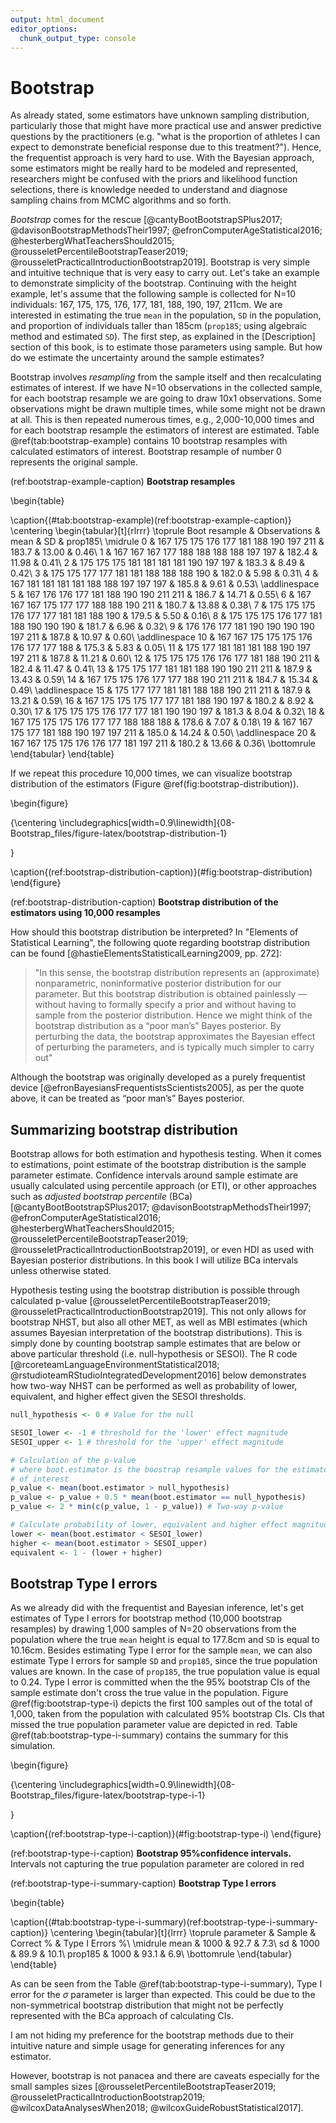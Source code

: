 ```yaml
---
output: html_document
editor_options: 
  chunk_output_type: console
---
```



# Bootstrap

As already stated, some estimators have unknown sampling distribution, particularly those that might have more practical use and answer predictive questions by the practitioners (e.g. "what is the proportion of athletes I can expect to demonstrate beneficial response due to this treatment?"). Hence, the frequentist approach is very hard to use. With the Bayesian approach, some estimators might be really hard to be modeled and represented, researchers might be confused with the priors and likelihood function selections, there is knowledge needed to understand and diagnose sampling chains from MCMC algorithms and so forth.  

*Bootstrap* comes for the rescue [@cantyBootBootstrapSPlus2017; @davisonBootstrapMethodsTheir1997; @efronComputerAgeStatistical2016; @hesterbergWhatTeachersShould2015; @rousseletPercentileBootstrapTeaser2019; @rousseletPracticalIntroductionBootstrap2019]. Bootstrap is very simple and intuitive technique that is very easy to carry out. Let's take an example to demonstrate simplicity of the bootstrap. Continuing with the height example, let's assume that the following sample is collected for N=10 individuals: 167, 175, 175, 176, 177, 181, 188, 190, 197, 211cm. We are interested in estimating the true `mean` in the population, `SD` in the population, and proportion of individuals taller than 185cm (`prop185`; using algebraic method and estimated `SD`). The first step, as explained in the [Description] section of this book, is to estimate those parameters using sample. But how do we estimate the uncertainty around the sample estimates? 

Bootstrap involves *resampling* from the sample itself and then recalculating estimates of interest. If we have N=10 observations in the collected sample, for each bootstrap resample we are going to draw 10x1 observations. Some observations might be drawn multiple times, while some might not be drawn at all. This is then repeated numerous times, e.g., 2,000-10,000 times and for each bootstrap resample the estimators of interest are estimated. Table \@ref(tab:bootstrap-example) contains 10 bootstrap resamples with calculated estimators of interest. Bootstrap resample of number 0 represents the original sample. 

(ref:bootstrap-example-caption) **Bootstrap resamples**

\begin{table}

\caption{(\#tab:bootstrap-example)(ref:bootstrap-example-caption)}
\centering
\begin{tabular}[t]{rlrrr}
\toprule
Boot resample & Observations & mean & SD & prop185\\
\midrule
0 & 167 175 175 176 177 181 188 190 197 211 & 183.7 & 13.00 & 0.46\\
1 & 167 167 167 177 188 188 188 188 197 197 & 182.4 & 11.98 & 0.41\\
2 & 175 175 175 181 181 181 181 190 197 197 & 183.3 & 8.49 & 0.42\\
3 & 175 175 177 177 181 181 188 188 188 190 & 182.0 & 5.98 & 0.31\\
4 & 167 181 181 181 181 188 188 197 197 197 & 185.8 & 9.61 & 0.53\\
\addlinespace
5 & 167 176 176 177 181 188 190 190 211 211 & 186.7 & 14.71 & 0.55\\
6 & 167 167 167 175 177 177 188 188 190 211 & 180.7 & 13.88 & 0.38\\
7 & 175 175 175 176 177 177 181 181 188 190 & 179.5 & 5.50 & 0.16\\
8 & 175 175 175 176 177 181 188 190 190 190 & 181.7 & 6.96 & 0.32\\
9 & 176 176 177 181 190 190 190 190 197 211 & 187.8 & 10.97 & 0.60\\
\addlinespace
10 & 167 167 175 175 175 176 176 177 177 188 & 175.3 & 5.83 & 0.05\\
11 & 175 177 181 181 181 188 190 197 197 211 & 187.8 & 11.21 & 0.60\\
12 & 175 175 175 176 176 177 181 188 190 211 & 182.4 & 11.47 & 0.41\\
13 & 175 175 177 181 181 188 190 190 211 211 & 187.9 & 13.43 & 0.59\\
14 & 167 175 175 176 177 177 188 190 211 211 & 184.7 & 15.34 & 0.49\\
\addlinespace
15 & 175 177 177 181 181 188 188 190 211 211 & 187.9 & 13.21 & 0.59\\
16 & 167 175 175 175 177 177 181 188 190 197 & 180.2 & 8.92 & 0.30\\
17 & 175 175 175 176 177 177 181 190 190 197 & 181.3 & 8.04 & 0.32\\
18 & 167 175 175 175 176 177 177 188 188 188 & 178.6 & 7.07 & 0.18\\
19 & 167 167 175 177 181 188 190 197 197 211 & 185.0 & 14.24 & 0.50\\
\addlinespace
20 & 167 167 175 175 176 176 177 181 197 211 & 180.2 & 13.66 & 0.36\\
\bottomrule
\end{tabular}
\end{table}

If we repeat this procedure 10,000 times, we can visualize bootstrap distribution of the estimators (Figure \@ref(fig:bootstrap-distribution)). 

\begin{figure}

{\centering \includegraphics[width=0.9\linewidth]{08-Bootstrap_files/figure-latex/bootstrap-distribution-1} 

}

\caption{(ref:bootstrap-distribution-caption)}(\#fig:bootstrap-distribution)
\end{figure}

(ref:bootstrap-distribution-caption) **Bootstrap distribution of the estimators using 10,000 resamples**

How should this bootstrap distribution be interpreted? In "Elements of Statistical Learning", the following quote regarding bootstrap distribution can be found [@hastieElementsStatisticalLearning2009,  pp. 272]: 

>"In this sense, the bootstrap distribution represents an (approximate) nonparametric, noninformative posterior distribution for our parameter. But this bootstrap distribution is obtained painlessly — without having to formally specify a prior and without having to sample from the posterior distribution. Hence we might think of the bootstrap distribution as a “poor man’s” Bayes posterior. By perturbing the data, the bootstrap approximates the Bayesian effect of perturbing the parameters, and is typically much simpler to carry out"

Although the bootstrap was originally developed as a purely frequentist device [@efronBayesiansFrequentistsScientists2005], as per the quote above, it can be treated as “poor man’s” Bayes posterior.

## Summarizing bootstrap distribution

Bootstrap allows for both estimation and hypothesis testing. When it comes to estimations, point estimate of the bootstrap distribution is the sample parameter estimate. Confidence intervals around sample estimate are usually calculated using percentile approach (or ETI), or other approaches such as *adjusted bootstrap percentile* (BCa) [@cantyBootBootstrapSPlus2017; @davisonBootstrapMethodsTheir1997; @efronComputerAgeStatistical2016; @hesterbergWhatTeachersShould2015; @rousseletPercentileBootstrapTeaser2019; @rousseletPracticalIntroductionBootstrap2019], or even HDI as used with Bayesian posterior distributions. In this book I will utilize BCa intervals unless otherwise stated.  

Hypothesis testing using the bootstrap distribution is possible through calculated p-value [@rousseletPercentileBootstrapTeaser2019; @rousseletPracticalIntroductionBootstrap2019]. This not only allows for bootstrap NHST, but also all other MET, as well as MBI estimates (which assumes Bayesian interpretation of the bootstrap distributions). This is simply done by counting bootstrap sample estimates that are below or above particular threshold (i.e. null-hypothesis or SESOI). The R code [@rcoreteamLanguageEnvironmentStatistical2018; @rstudioteamRStudioIntegratedDevelopment2016] below demonstrates how two-way NHST can be performed as well as probability of lower, equivalent, and higher effect given the SESOI thresholds.  


```r
null_hypothesis <- 0 # Value for the null

SESOI_lower <- -1 # threshold for the 'lower' effect magnitude
SESOI_upper <- 1 # threshold for the 'upper' effect magnitude

# Calculation of the p-value
# where boot.estimator is the boostrap resample values for the estimator
# of interest
p_value <- mean(boot.estimator > null_hypothesis)
p_value <- p_value + 0.5 * mean(boot.estimator == null_hypothesis)
p_value <- 2 * min(c(p_value, 1 - p_value)) # Two-way p-value

# Calculate probability of lower, equivalent and higher effect magnitude
lower <- mean(boot.estimator < SESOI_lower)
higher <- mean(boot.estimator > SESOI_upper)
equivalent <- 1 - (lower + higher)
```

## Bootstrap Type I errors

As we already did with the frequentist and Bayesian inference, let's get estimates of Type I errors for bootstrap method (10,000 bootstrap resamples) by drawing 1,000 samples of N=20 observations from the population where the true `mean` height is equal to 177.8cm and `SD` is equal to 10.16cm. Besides estimating Type I error for the sample `mean`, we can also estimate Type I errors for sample `SD` and `prop185`, since the true population values are known. In the case of `prop185`, the true population value is equal to 0.24. Type I error is committed when the the 95% bootstrap CIs of the sample estimate don't cross the true value in the population. Figure \@ref(fig:bootstrap-type-i) depicts the first 100 samples out of the total of 1,000, taken from the population with calculated 95% bootstrap CIs. CIs that missed the true population parameter value are depicted in red. Table \@ref(tab:bootstrap-type-i-summary) contains the summary for this simulation.

\begin{figure}

{\centering \includegraphics[width=0.9\linewidth]{08-Bootstrap_files/figure-latex/bootstrap-type-i-1} 

}

\caption{(ref:bootstrap-type-i-caption)}(\#fig:bootstrap-type-i)
\end{figure}

(ref:bootstrap-type-i-caption) **Bootstrap $95\%$confidence intervals.** Intervals not capturing the true population parameter are colored in red

(ref:bootstrap-type-i-summary-caption) **Bootstrap Type I errors**

\begin{table}

\caption{(\#tab:bootstrap-type-i-summary)(ref:bootstrap-type-i-summary-caption)}
\centering
\begin{tabular}[t]{lrrr}
\toprule
parameter & Sample & Correct \% & Type I Errors \%\\
\midrule
mean & 1000 & 92.7 & 7.3\\
sd & 1000 & 89.9 & 10.1\\
prop185 & 1000 & 93.1 & 6.9\\
\bottomrule
\end{tabular}
\end{table}

As can be seen from the Table \@ref(tab:bootstrap-type-i-summary), Type I error for the $\sigma$ parameter is larger than expected. This could be due to the non-symmetrical bootstrap distribution that might not be perfectly represented with the BCa approach of calculating CIs. 

I am not hiding my preference for the bootstrap methods due to their intuitive nature and simple usage for generating inferences for any estimator.

However, bootstrap is not panacea and there are caveats especially for the small samples sizes [@rousseletPercentileBootstrapTeaser2019; @rousseletPracticalIntroductionBootstrap2019; @wilcoxDataAnalysesWhen2018; @wilcoxGuideRobustStatistical2017]. 
